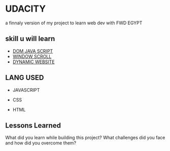 
# UDACITY

a finnaly version of my project to learn web dev with FWD EGYPT


## skill u will learn

 - [DOM JAVA SCRIPT](https://awesomeopensource.com/project/elangosundar/awesome-README-templates)
 - [WINDOW SCROLL](https://github.com/matiassingers/awesome-readme)
 - [DYNAMIC WEBSITE](https://bulldogjob.com/news/449-how-to-write-a-good-readme-for-your-github-project)


## LANG USED

- JAVASCRIPT

- CSS

- HTML


## Lessons Learned

What did you learn while building this project? What challenges did you face and how did you overcome them?

